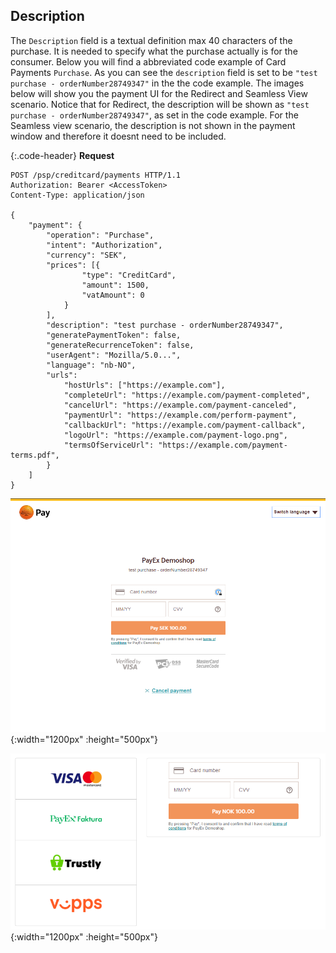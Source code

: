 ## Description

The `Description` field is a textual definition max 40 characters of the
purchase. It is needed to specify what the purchase actually is for
the consumer. Below you will find a abbreviated code example of Card Payments
`Purchase`.
As you can see the `description` field is set to be
`"test purchase - orderNumber28749347"` in the the code example.
The images below will show you the payment UI for the
Redirect and Seamless View scenario. Notice that for Redirect, the description
will be shown as `"test purchase - orderNumber28749347"`, as set in the code example.
For the Seamless view scenario, the description is not shown in the payment
window and therefore it doesnt need to be included.

{:.code-header}
**Request**

```http
POST /psp/creditcard/payments HTTP/1.1
Authorization: Bearer <AccessToken>
Content-Type: application/json

{
    "payment": {
        "operation": "Purchase",
        "intent": "Authorization",
        "currency": "SEK",
        "prices": [{
                "type": "CreditCard",
                "amount": 1500,
                "vatAmount": 0
            }
        ],
        "description": "test purchase - orderNumber28749347",
        "generatePaymentToken": false,
        "generateRecurrenceToken": false,
        "userAgent": "Mozilla/5.0...",
        "language": "nb-NO",
        "urls":
            "hostUrls": ["https://example.com"],
            "completeUrl": "https://example.com/payment-completed",
            "cancelUrl": "https://example.com/payment-canceled",
            "paymentUrl": "https://example.com/perform-payment",
            "callbackUrl": "https://example.com/payment-callback",
            "logoUrl": "https://example.com/payment-logo.png",
            "termsOfServiceUrl": "https://example.com/payment-terms.pdf",
        }
    ]
}
```

![description field in redirect view][description-field-redirect]{:width="1200px"
:height="500px"}

![description field in seamless-view][description-field-seamless]{:width="1200px"
:height="500px"}

[description-field-redirect]:/assets/screenshots/description-field/description-field-redirect.png
[description-field-seamless]: /assets/screenshots/description-field/description-field-seamless.png
